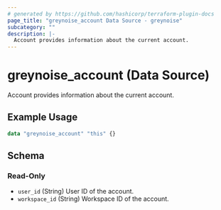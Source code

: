 ```yaml
---
# generated by https://github.com/hashicorp/terraform-plugin-docs
page_title: "greynoise_account Data Source - greynoise"
subcategory: ""
description: |-
  Account provides information about the current account.
---
```


# greynoise_account (Data Source)

Account provides information about the current account.

## Example Usage

```terraform
data "greynoise_account" "this" {}
```

<!-- schema generated by tfplugindocs -->
## Schema

### Read-Only

- `user_id` (String) User ID of the account.
- `workspace_id` (String) Workspace ID of the account.

